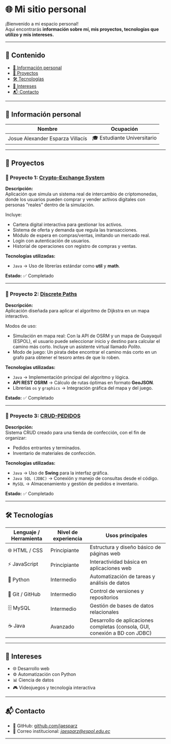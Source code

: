 # 🌐 Mi sitio personal  

¡Bienvenido a mi espacio personal!  
Aquí encontrarás **información sobre mí, mis proyectos, tecnologías que utilizo y mis intereses.**

---


## 📑 Contenido  
- [👤 Información personal](#-información-personal)  
- [📂 Proyectos](#-proyectos)  
- [🛠 Tecnologías](#-tecnologías)  
- [🎯 Intereses](#-intereses)  
- [📬 Contacto](#-contacto)  

---

## 👤 Información personal  

| **Nombre** | **Ocupación** |
|------------|---------------|
| Josue Alexander Esparza Villacís | 🎓 Estudiante Universitario |

---

## 📂 Proyectos  


### 📌 Proyecto 1: [Crypto-Exchange System](https://github.com/Jaesparz/BootcampProjectJE)  

**Descripción:**  
Aplicación que simula un sistema real de intercambio de criptomonedas, donde los usuarios pueden comprar y vender activos digitales con personas "reales" dentro de la simulación.  

Incluye:  
- Cartera digital interactiva para gestionar los activos.  
- Sistema de oferta y demanda que regula las transacciones.  
- Módulo de espera en compras/ventas, imitando un mercado real.  
- Login con autenticación de usuarios.  
- Historial de operaciones con registro de compras y ventas.  

**Tecnologías utilizadas:**  
- `Java` → Uso de librerías estándar como **util** y **math**.  

**Estado:** ✅ Completado  


---

### 📌 Proyecto 2: [Discrete Paths](https://github.com/Jaesparz/DM-PROJECT)  

**Descripción:**  
Aplicación diseñada para aplicar el algoritmo de Dijkstra en un mapa interactivo.  

Modos de uso:  
- Simulación en mapa real: Con la API de OSRM y un mapa de Guayaquil (ESPOL), el usuario puede seleccionar inicio y destino para calcular el camino más corto. Incluye un asistente virtual llamado *Polito*.  
- Modo de juego: Un pirata debe encontrar el camino más corto en un grafo para obtener el tesoro antes de que lo roben.  

**Tecnologías utilizadas:**  
- `Java` → Implementación principal del algoritmo y lógica.  
- **API REST OSRM** → Cálculo de rutas óptimas en formato **GeoJSON**.  
- Librerías `os` y `graphics` → Integración gráfica del mapa y del juego.  

**Estado:** ✅ Completado  


---

### 📌 Proyecto 3: [CRUD-PEDIDOS](https://github.com/Jaesparz/SBD-Project-CRUD-PEDIDOS)  

**Descripción:**  
Sistema CRUD creado para una tienda de confección, con el fin de organizar:  
- Pedidos entrantes y terminados.  
- Inventario de materiales de confección.  

**Tecnologías utilizadas:**  
- `Java` → Uso de **Swing** para la interfaz gráfica.  
- `Java SQL (JDBC)` → Conexión y manejo de consultas desde el código.  
- `MySQL` → Almacenamiento y gestión de pedidos e inventario.  

**Estado:** ✅ Completado  


---

## 🛠 Tecnologías  

| Lenguaje / Herramienta | Nivel de experiencia | Usos principales |
|-------------------------|----------------------|------------------|
| 🌐 HTML / CSS           | Principiante | Estructura y diseño básico de páginas web |
| ⚡ JavaScript           | Principiante | Interactividad básica en aplicaciones web |
| 🐍 Python               | Intermedio | Automatización de tareas y análisis de datos |
| 🔗 Git / GitHub         | Intermedio | Control de versiones y repositorios |
| 🗄️ MySQL                | Intermedio | Gestión de bases de datos relacionales |
| ☕ Java                 | Avanzado | Desarrollo de aplicaciones completas (consola, GUI, conexión a BD con JDBC) |

---

## 🎯 Intereses  

- 🌐 Desarrollo web  
- ⚙️ Automatización con Python  
- 📊 Ciencia de datos  
- 🎮 Videojuegos y tecnología interactiva  

---

## 📬 Contacto  

- 🐙 GitHub: [github.com/jaesparz](https://github.com/jaesparz)  
- 📧 Correo institucional: *jaesparz@espol.edu.ec*  

---



